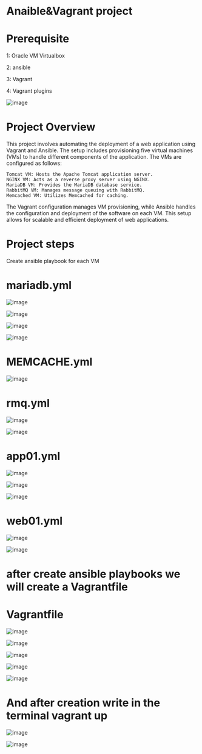 # Anaible&Vagrant project




# Prerequisite

1: Oracle VM Virtualbox

2: ansible

3: Vagrant

4: Vagrant plugins


![image](https://github.com/user-attachments/assets/75d1eb7e-4687-438a-8592-ccbc9144fc32)


# Project Overview

This project involves automating the deployment of a web application using Vagrant and Ansible. The setup includes provisioning five virtual machines (VMs) to handle different components of the application. The VMs are configured as follows:

    Tomcat VM: Hosts the Apache Tomcat application server.
    NGINX VM: Acts as a reverse proxy server using NGINX.
    MariaDB VM: Provides the MariaDB database service.
    RabbitMQ VM: Manages message queuing with RabbitMQ.
    Memcached VM: Utilizes Memcached for caching.

The Vagrant configuration manages VM provisioning, while Ansible handles the configuration and deployment of the software on each VM. This setup allows for scalable and efficient deployment of web applications.

# Project steps 

Create ansible playbook for each VM 

# mariadb.yml

![image](https://github.com/user-attachments/assets/7192e162-9422-492c-ab62-847dd88b964e)

![image](https://github.com/user-attachments/assets/41caa712-46bd-476b-ae56-667cdb1c861b)

![image](https://github.com/user-attachments/assets/734a52af-f5eb-4d15-b500-259599fba9ca)

![image](https://github.com/user-attachments/assets/2b3c4004-7863-4661-b186-ee8bf9b12bff)

# MEMCACHE.yml

![image](https://github.com/user-attachments/assets/0d54becd-bb53-4e8d-9418-8783d04687c4)

# rmq.yml

![image](https://github.com/user-attachments/assets/71efa534-2b50-4f9c-a67f-4cd02e0e5cba)

![image](https://github.com/user-attachments/assets/c92468ad-e8b9-4121-ba44-b32100f7db1e)

# app01.yml

![image](https://github.com/user-attachments/assets/ad89281f-af50-4519-affd-44fdaa73e7bb)


![image](https://github.com/user-attachments/assets/155e2247-3f01-4aaa-aefc-60d6515d992a)

![image](https://github.com/user-attachments/assets/17d2dc14-5624-4716-8b4a-96089c2b2d31)

# web01.yml

![image](https://github.com/user-attachments/assets/6ae69c5c-27a8-4cb0-b55a-326ef83ce70d)

![image](https://github.com/user-attachments/assets/ccbd4e38-8e6f-43a4-b8be-7c886b1156cf)

# after create ansible playbooks we will create a Vagrantfile

# Vagrantfile

![image](https://github.com/user-attachments/assets/cb0d9b03-8381-4b37-8e5c-f9d16207cf59)


![image](https://github.com/user-attachments/assets/cc65a98e-38c9-487b-a3f4-9940fc7518ee)

![image](https://github.com/user-attachments/assets/627070b1-df0f-4820-80e8-68c2d9b2e194)

![image](https://github.com/user-attachments/assets/e4e963ae-7c3a-4002-8cdb-5b83d2633364)

![image](https://github.com/user-attachments/assets/43ed03cf-4e1f-4aa2-912a-2aebe7709e04)

# And after creation write in the terminal vagrant up 

![image](https://github.com/user-attachments/assets/38e5661a-0c3e-423a-b399-bae9643e4fed)

![image](https://github.com/user-attachments/assets/d3cf59d9-3875-4576-b5c8-35e04e6f16cd)

